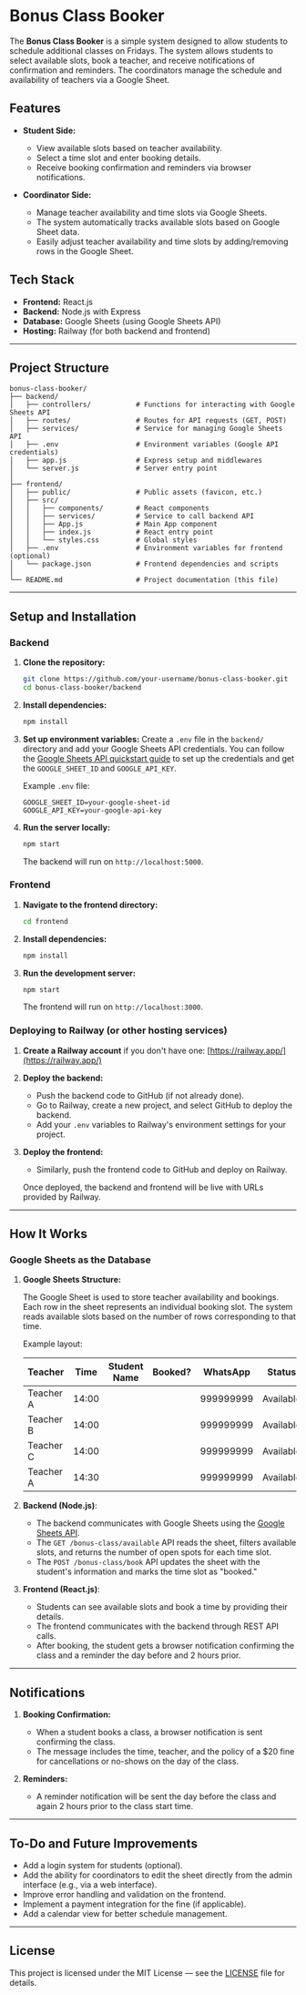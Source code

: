 # Bonus Class Booker

The **Bonus Class Booker** is a simple system designed to allow students to schedule additional classes on Fridays. The system allows students to select available slots, book a teacher, and receive notifications of confirmation and reminders. The coordinators manage the schedule and availability of teachers via a Google Sheet. 

## Features

- **Student Side:**
  - View available slots based on teacher availability.
  - Select a time slot and enter booking details.
  - Receive booking confirmation and reminders via browser notifications.
  
- **Coordinator Side:**
  - Manage teacher availability and time slots via Google Sheets.
  - The system automatically tracks available slots based on Google Sheet data.
  - Easily adjust teacher availability and time slots by adding/removing rows in the Google Sheet.

## Tech Stack

- **Frontend:** React.js
- **Backend:** Node.js with Express
- **Database:** Google Sheets (using Google Sheets API)
- **Hosting:** Railway (for both backend and frontend)

---

## Project Structure

```
bonus-class-booker/
├── backend/  
│   ├── controllers/           # Functions for interacting with Google Sheets API
│   ├── routes/                # Routes for API requests (GET, POST)
│   ├── services/              # Service for managing Google Sheets API
│   ├── .env                   # Environment variables (Google API credentials)
│   ├── app.js                 # Express setup and middlewares
│   └── server.js              # Server entry point
│
├── frontend/
│   ├── public/                # Public assets (favicon, etc.)
│   ├── src/
│   │   ├── components/        # React components
│   │   ├── services/          # Service to call backend API
│   │   ├── App.js             # Main App component
│   │   ├── index.js           # React entry point
│   │   └── styles.css         # Global styles
│   ├── .env                   # Environment variables for frontend (optional)
│   └── package.json           # Frontend dependencies and scripts
│
└── README.md                  # Project documentation (this file)
```

---

## Setup and Installation

### Backend

1. **Clone the repository:**

   ```bash
   git clone https://github.com/your-username/bonus-class-booker.git
   cd bonus-class-booker/backend
   ```

2. **Install dependencies:**

   ```bash
   npm install
   ```

3. **Set up environment variables:**
   Create a `.env` file in the `backend/` directory and add your Google Sheets API credentials. You can follow the [Google Sheets API quickstart guide](https://developers.google.com/sheets/api/quickstart/nodejs) to set up the credentials and get the `GOOGLE_SHEET_ID` and `GOOGLE_API_KEY`.

   Example `.env` file:

   ```
   GOOGLE_SHEET_ID=your-google-sheet-id
   GOOGLE_API_KEY=your-google-api-key
   ```

4. **Run the server locally:**

   ```bash
   npm start
   ```

   The backend will run on `http://localhost:5000`.

### Frontend

1. **Navigate to the frontend directory:**

   ```bash
   cd frontend
   ```

2. **Install dependencies:**

   ```bash
   npm install
   ```
3. **Run the development server:**

   ```bash
   npm start
   ```

   The frontend will run on `http://localhost:3000`.

### Deploying to Railway (or other hosting services)

1. **Create a Railway account** if you don't have one: [https://railway.app/](https://railway.app/)

2. **Deploy the backend:**
   - Push the backend code to GitHub (if not already done).
   - Go to Railway, create a new project, and select GitHub to deploy the backend.
   - Add your `.env` variables to Railway's environment settings for your project.

3. **Deploy the frontend:**
   - Similarly, push the frontend code to GitHub and deploy on Railway.

   Once deployed, the backend and frontend will be live with URLs provided by Railway.

---

## How It Works

### **Google Sheets as the Database**

1. **Google Sheets Structure:**

   The Google Sheet is used to store teacher availability and bookings. Each row in the sheet represents an individual booking slot. The system reads available slots based on the number of rows corresponding to that time.

   Example layout:

   | Teacher   | Time    | Student Name | Booked? | WhatsApp    | Status       |
   |-----------|---------|--------------|---------|-------------|--------------|
   | Teacher A | 14:00   |              |         | 999999999   | Available    |
   | Teacher B | 14:00   |              |         | 999999999   | Available    |
   | Teacher C | 14:00   |              |         | 999999999   | Available    |
   | Teacher A | 14:30   |              |         | 999999999   | Available    |

2. **Backend (Node.js)**:
   - The backend communicates with Google Sheets using the [Google Sheets API](https://developers.google.com/sheets/api). 
   - The `GET /bonus-class/available` API reads the sheet, filters available slots, and returns the number of open spots for each time slot.
   - The `POST /bonus-class/book` API updates the sheet with the student's information and marks the time slot as "booked."

3. **Frontend (React.js)**:
   - Students can see available slots and book a time by providing their details.
   - The frontend communicates with the backend through REST API calls.
   - After booking, the student gets a browser notification confirming the class and a reminder the day before and 2 hours prior.

---

## Notifications

1. **Booking Confirmation:**
   - When a student books a class, a browser notification is sent confirming the class.
   - The message includes the time, teacher, and the policy of a $20 fine for cancellations or no-shows on the day of the class.

2. **Reminders:**
   - A reminder notification will be sent the day before the class and again 2 hours prior to the class start time.

---

## To-Do and Future Improvements

- Add a login system for students (optional).
- Add the ability for coordinators to edit the sheet directly from the admin interface (e.g., via a web interface).
- Improve error handling and validation on the frontend.
- Implement a payment integration for the fine (if applicable).
- Add a calendar view for better schedule management.

---

## License

This project is licensed under the MIT License — see the [LICENSE](LICENSE) file for details.

